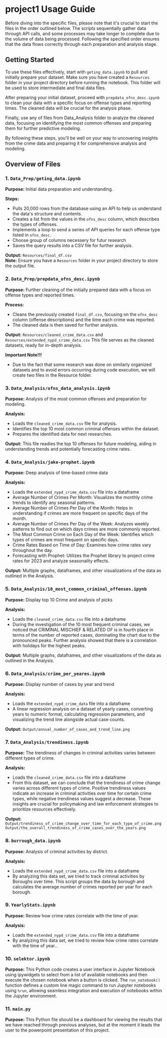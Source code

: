 # project1 Usage Guide

Before diving into the specific files, please note that it's crucial to start the files in the order outlined below. The scripts sequentially gather data through API calls, and some processes may take longer to complete due to the volume of data being processed. Following the specified order ensures that the data flows correctly through each preparation and analysis stage.

## Getting Started

To use these files effectively, start with `geting_data.ipynb` to pull and initially prepare your dataset. Make sure you have created a `Resources` folder in your project directory before running the notebook. This folder will be used to store intermediate and final data files.

After preparing your initial dataset, proceed with `prepdata_ofns_desc.ipynb` to clean your data with a specific focus on offense types and reporting times. The cleaned data will be crucial for the analysis phase.


Finally, use any of files from Data_Analysis folder to analyze the cleaned data, focusing on identifying the most common offenses and preparing them for further predictive modeling.

By following these steps, you'll be well on your way to uncovering insights from the crime data and preparing it for comprehensive analysis and modeling.

## Overview of Files

### 1. `Data_Prep/geting_data.ipynb`

**Purpose:** Initial data preparation and understanding.

**Steps:**
- Pulls 20,000 rows from the database using an API to help us understand the data's structure and contents.
- Creates a list from the values in the `ofns_desc` column, which describes the types of offenses.
- Implements a loop to send a series of API queries for each offense type listed in `ofns_desc`.
- Choose group of columns necessery for futur research
- Saves the query results into a CSV file for further analysis.

**Output:** `Resources/final_df.csv`  
**Note:** Ensure you have a `Resources` folder in your project directory to store the output file.

### 2. `Data_Prep/prepdata_ofns_desc.ipynb`

**Purpose:** Further cleaning of the initially prepared data with a focus on offense types and reported times.

**Process:**
- Cleans the previously created `final_df.csv`, focusing on the `ofns_desc` column (offense descriptions) and the time each crime was reported.
- The cleaned data is then saved for further analysis.

**Output:** `Resources/cleaned_crime_data.csv` and  `Resources/extended_nypd_crime_data.csv` 
This file serves as the cleaned datasets, ready for in-depth analysis.

**Important Note!!!**
- Due to the fact that some research was done on similarly organized datasets and to avoid errors occurring during code execution, we will create two files in the Resource folder. 

### 3. `Data_Analysis/ofns_data_analysis.ipynb`

**Purpose:** Analysis of the most common offenses and preparation for modeling.

**Analysis:**
- Loads the `cleaned_crime_data.csv` file for analysis.
- Identifies the top 10 most common criminal offenses within the dataset.
- Prepares the identified data for next researches.

**Output:** This file readies the top 10 offenses for future modeling, aiding in understanding trends and potentially forecasting crime rates.  


### 4. `Data_Analysis/jake-prophet.ipynb`  

**Purpose:** Deep analysis of time-based crime data  

**Analysis:**  
- Loads the `extended_nypd_crime_data.csv` file into a dataframe
- Average Number of Crimes Per Month: Visualizes the monthly crime trends to identify any seasonal patterns.
- Average Number of Crimes Per Day of the Month: Helps in understanding if crimes are more frequent on specific days of the month.
- Average Number of Crimes Per Day of the Week: Analyzes weekly patterns to find out on which days crimes are more commonly reported.
- The Most Common Crime on Each Day of the Week: Identifies which types of crimes are most frequent on specific days.
- Crime Rates Based on Time of Day: Examines how crime rates vary throughout the day.
- Forecasting with Prophet: Utilizes the Prophet library to project crime rates for 2023 and analyze seasonality effects.

**Output:** Multiple graphs, dataframes, and other visualizations of the data as outlined in the Analysis.  

### 5. `Data_Analysis/10_most_common_criminal_offenses.ipynb`  

**Purpose:** Display top 10 Crime and analysis of picks  

**Analysis:**  
- Loads the `cleaned_crime_data.csv` file into a dataframe
- During the investigation of the 10 most frequent criminal cases, we noticed that CRIMINAL MISCHIEF & RELATED OF is in fourth place in terms of the number of reported cases, dominating the chart due to the pronounced peaks. Further analysis showed that there is a correlation with holidays for the highest peaks.

**Output:** Multiple graphs, dataframes, and other visualizations of the data as outlined in the Analysis.  

### 6. `Data_Analysis/crime_per_yeares.ipynb`  

**Purpose:** Display number of cases by year and trend  

**Analysis:**  
- Loads the `extended_nypd_crime_data` file into a dataframe
- A linear regression analysis on a dataset of yearly cases, converting years to numeric format, calculating regression parameters, and visualizing the trend line alongside actual case counts. 

**Output:** `Output/annual_number_of_cases_and_trend_line.png`

### 7. `Data_Analysis/trendiness.ipynb`  

**Purpose:** The trendiness of changes in criminal activities varies between different types of crime.  

**Analysis:**  
- Loads the `cleaned_crime_data.csv` file into a dataframe
- From this dataset, we can conclude that the trendiness of crime change varies across different types of crime. Positive trendiness values indicate an increase in criminal activities over time for certain crime types, while negative trendiness values suggest a decrease. These insights are crucial for policymaking and law enforcement strategies to prioritize resources effectively. 

**Output:** `Output/trendiness_of_crime_change_over_time_for_each_type_of_crime.png`
            `Output/the_overall_trendiness_of_crime_cases_over_the_years.png`

### 8. `burrough_data.ipynb`  

**Purpose:** Analysis of criminal activities by district.  

**Analysis:**  
- Loads the `extended_nypd_crime_data.csv` file into a dataframe
- By analyzing this data set, we tried to track criminal activities by Boroughs over time. This script groups the data by borough and calculates the average number of crimes reported per year for each borough.

### 9. `YearlyStats.ipynb`  

**Purpose:** Review how crime rates correlate with the time of year.  

**Analysis:**  
- Loads the `extended_nypd_crime_data.csv` file into a dataframe
- By analyzing this data set, we tried to review how crime rates correlate with the time of year..

### 10. `selektor.ipynb`  

**Purpose:** This Python code creates a user interface in Jupyter Notebook using ipywidgets to select from a list of available notebooks and then execute the chosen notebook when a button is clicked. The `run_notebook()` function defines a custom line magic command to run Jupyter notebooks using `%run`, allowing seamless integration and execution of notebooks within the Jupyter environment.

### 11. `main.py`  

**Purpose:** This Python file should be a dashboard for viewing the results that we have reached through previous analyses, but at the moment it leads the user to the powerpoint presentation of this project.


